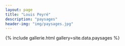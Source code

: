 ```yaml
---
layout: page
title: "Louis Peyré"
description: "paysages"
header-img: "img/paysages.jpg"
---
```


{% include gallerie.html gallery=site.data.paysages %}
